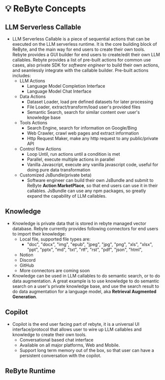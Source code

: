# 💡 ReByte Concepts

## LLM Serverless Callable
* LLM Serverless Callable is a piece of sequential actions that can be executed on the LLM serverless runtime. It is the core building block of ReByte, and the main way for end users to create their own tools. Rebyte provides a GUI builder for end users to create/edit their own LLM callables. Rebyte provides a list of pre-built actions for common use cases, also private SDK for *software engineer* to build their own actions, and seamlessly integrate with the callable builder. Pre-built actions includes:
  * LLM Actions
    * Language Model Completion Interface
    * Language Model Chat Interface
  * Data Actions
    * Dataset Loader, load pre defined datasets for later processing
    * File Loader, extract/transform/load user's provided files
    * Semantic Search, search for similar content over user's knowledge base
  * Tools Actions
    * Search Engine, search for information on Google/Bing
    * Web Crawler, crawl web pages and extract information
    * Http Request Maker, make any http request to any public/private API
  * Control flow Actions
    * Loop Until, run actions until a condition is met
    * Parallel, execute multiple actions in parallel
    * Vanilla Javascript, execute any vanilla javascript code, useful for doing pure data transformation
  * Customized JsBundle(private beta)
    * Software engineer can build their own JsBundle and submit to ReByte **Action MarketPlace**, so that end users can use it in their callables. JsBundle can use any npm packages, so greatly expand the capability of LLM callables.

## Knowledge
* Knowledge is private data that is stored in rebyte managed vector database. Rebyte currently provides following connectors for end users to import their knowledge:
  * Local file, supported file types are: 
    * "doc",
      "docx",
      "img",
      "epub",
      "jpeg",
      "jpg",
      "png",
      "xls",
      "xlsx",
      "ppt",
      "pptx",
      "md",
      "txt",
      "rtf",
      "rst",
      "pdf",
      "json",
      "html",
  * Notion
  * Discord
  * GitHub
  * More connectors are coming soon
* Knowledge can be used in LLM callables to do semantic search, or to do data augmentation. A great example is to use knowledge to do semantic search on a user's private knowledge base, and use the search result to do data augmentation for a language model, aka **Retrieval Augmented Generation**.
  

## Copilot
* Copilot is the end user facing part of rebyte, it is a universal UI interface/protocol that allows user to wire up LLM callables and knowledge to create their own tools.
  * Conversational based chat interface
  * Available on all major platforms, Web and Mobile.
  * Support long term memory out of the box, so that user can have a persistent conversation with the copilot.

## ReByte Runtime